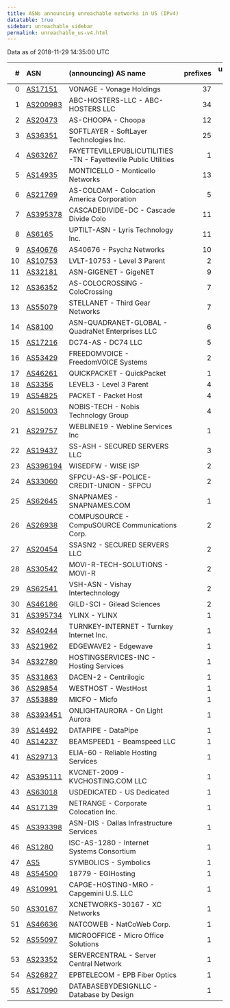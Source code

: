 ```yaml
---
title: ASNs announcing unreachable networks in US (IPv4)
datatable: true
sidebar: unreachable_sidebar
permalink: unreachable_us-v4.html
---
```


Data as of 2018-11-29 14:35:00 UTC


<div class="datatable-begin"></div>

|   # | ASN                                      | (announcing) AS name                                           |   prefixes |   unreachable /24s |
|----:|:-----------------------------------------|:---------------------------------------------------------------|-----------:|-------------------:|
|   0 | [AS17151](unreachable_AS17151-v4.html)   | VONAGE - Vonage Holdings                                       |         37 |                 40 |
|   1 | [AS200983](unreachable_AS200983-v4.html) | ABC-HOSTERS-LLC - ABC-HOSTERS LLC                              |         34 |                 39 |
|   2 | [AS20473](unreachable_AS20473-v4.html)   | AS-CHOOPA - Choopa                                             |         12 |                 26 |
|   3 | [AS36351](unreachable_AS36351-v4.html)   | SOFTLAYER - SoftLayer Technologies Inc.                        |         25 |                 25 |
|   4 | [AS63267](unreachable_AS63267-v4.html)   | FAYETTEVILLEPUBLICUTILITIES-TN - Fayetteville Public Utilities |          1 |                 16 |
|   5 | [AS14935](unreachable_AS14935-v4.html)   | MONTICELLO - Monticello Networks                               |         13 |                 13 |
|   6 | [AS21769](unreachable_AS21769-v4.html)   | AS-COLOAM - Colocation America Corporation                     |          5 |                 13 |
|   7 | [AS395378](unreachable_AS395378-v4.html) | CASCADEDIVIDE-DC - Cascade Divide Colo                         |         11 |                 11 |
|   8 | [AS6165](unreachable_AS6165-v4.html)     | UPTILT-ASN - Lyris Technology Inc.                             |         11 |                 11 |
|   9 | [AS40676](unreachable_AS40676-v4.html)   | AS40676 - Psychz Networks                                      |         10 |                 10 |
|  10 | [AS10753](unreachable_AS10753-v4.html)   | LVLT-10753 - Level 3 Parent                                    |          2 |                  9 |
|  11 | [AS32181](unreachable_AS32181-v4.html)   | ASN-GIGENET - GigeNET                                          |          9 |                  9 |
|  12 | [AS36352](unreachable_AS36352-v4.html)   | AS-COLOCROSSING - ColoCrossing                                 |          7 |                  7 |
|  13 | [AS55079](unreachable_AS55079-v4.html)   | STELLANET - Third Gear Networks                                |          7 |                  7 |
|  14 | [AS8100](unreachable_AS8100-v4.html)     | ASN-QUADRANET-GLOBAL - QuadraNet Enterprises LLC               |          6 |                  6 |
|  15 | [AS17216](unreachable_AS17216-v4.html)   | DC74-AS - DC74 LLC                                             |          5 |                  5 |
|  16 | [AS53429](unreachable_AS53429-v4.html)   | FREEDOMVOICE - FreedomVOICE Systems                            |          2 |                  5 |
|  17 | [AS46261](unreachable_AS46261-v4.html)   | QUICKPACKET - QuickPacket                                      |          1 |                  4 |
|  18 | [AS3356](unreachable_AS3356-v4.html)     | LEVEL3 - Level 3 Parent                                        |          4 |                  4 |
|  19 | [AS54825](unreachable_AS54825-v4.html)   | PACKET - Packet Host                                           |          4 |                  4 |
|  20 | [AS15003](unreachable_AS15003-v4.html)   | NOBIS-TECH - Nobis Technology Group                            |          4 |                  4 |
|  21 | [AS29757](unreachable_AS29757-v4.html)   | WEBLINE19 - Webline Services Inc                               |          1 |                  4 |
|  22 | [AS19437](unreachable_AS19437-v4.html)   | SS-ASH - SECURED SERVERS LLC                                   |          3 |                  3 |
|  23 | [AS396194](unreachable_AS396194-v4.html) | WISEDFW - WISE ISP                                             |          2 |                  3 |
|  24 | [AS33060](unreachable_AS33060-v4.html)   | SFPCU-AS-SF-POLICE-CREDIT-UNION - SFPCU                        |          2 |                  2 |
|  25 | [AS62645](unreachable_AS62645-v4.html)   | SNAPNAMES - SNAPNAMES.COM                                      |          1 |                  2 |
|  26 | [AS26938](unreachable_AS26938-v4.html)   | COMPUSOURCE - CompuSOURCE Communications Corp.                 |          2 |                  2 |
|  27 | [AS20454](unreachable_AS20454-v4.html)   | SSASN2 - SECURED SERVERS LLC                                   |          2 |                  2 |
|  28 | [AS30542](unreachable_AS30542-v4.html)   | MOVI-R-TECH-SOLUTIONS - MOVI-R                                 |          2 |                  2 |
|  29 | [AS62541](unreachable_AS62541-v4.html)   | VSH-ASN - Vishay Intertechnology                               |          2 |                  2 |
|  30 | [AS46186](unreachable_AS46186-v4.html)   | GILD-SCI - Gilead Sciences                                     |          2 |                  2 |
|  31 | [AS395734](unreachable_AS395734-v4.html) | YLINX - YLINX                                                  |          1 |                  1 |
|  32 | [AS40244](unreachable_AS40244-v4.html)   | TURNKEY-INTERNET - Turnkey Internet Inc.                       |          1 |                  1 |
|  33 | [AS21962](unreachable_AS21962-v4.html)   | EDGEWAVE2 - Edgewave                                           |          1 |                  1 |
|  34 | [AS32780](unreachable_AS32780-v4.html)   | HOSTINGSERVICES-INC - Hosting Services                         |          1 |                  1 |
|  35 | [AS31863](unreachable_AS31863-v4.html)   | DACEN-2 - Centrilogic                                          |          1 |                  1 |
|  36 | [AS29854](unreachable_AS29854-v4.html)   | WESTHOST - WestHost                                            |          1 |                  1 |
|  37 | [AS53889](unreachable_AS53889-v4.html)   | MICFO - Micfo                                                  |          1 |                  1 |
|  38 | [AS393451](unreachable_AS393451-v4.html) | ONLIGHTAURORA - On Light Aurora                                |          1 |                  1 |
|  39 | [AS14492](unreachable_AS14492-v4.html)   | DATAPIPE - DataPipe                                            |          1 |                  1 |
|  40 | [AS14237](unreachable_AS14237-v4.html)   | BEAMSPEED1 - Beamspeed LLC                                     |          1 |                  1 |
|  41 | [AS29713](unreachable_AS29713-v4.html)   | ELIA-60 - Reliable Hosting Services                            |          1 |                  1 |
|  42 | [AS395111](unreachable_AS395111-v4.html) | KVCNET-2009 - KVCHOSTING.COM LLC                               |          1 |                  1 |
|  43 | [AS63018](unreachable_AS63018-v4.html)   | USDEDICATED - US Dedicated                                     |          1 |                  1 |
|  44 | [AS17139](unreachable_AS17139-v4.html)   | NETRANGE - Corporate Colocation Inc.                           |          1 |                  1 |
|  45 | [AS393398](unreachable_AS393398-v4.html) | ASN-DIS - Dallas Infrastructure Services                       |          1 |                  1 |
|  46 | [AS1280](unreachable_AS1280-v4.html)     | ISC-AS-1280 - Internet Systems Consortium                      |          1 |                  1 |
|  47 | [AS5](unreachable_AS5-v4.html)           | SYMBOLICS - Symbolics                                          |          1 |                  1 |
|  48 | [AS54500](unreachable_AS54500-v4.html)   | 18779 - EGIHosting                                             |          1 |                  1 |
|  49 | [AS10991](unreachable_AS10991-v4.html)   | CAPGE-HOSTING-MRO - Capgemini U.S. LLC                         |          1 |                  1 |
|  50 | [AS30167](unreachable_AS30167-v4.html)   | XCNETWORKS-30167 - XC Networks                                 |          1 |                  1 |
|  51 | [AS46636](unreachable_AS46636-v4.html)   | NATCOWEB - NatCoWeb Corp.                                      |          1 |                  1 |
|  52 | [AS55097](unreachable_AS55097-v4.html)   | MICROOFFICE - Micro Office Solutions                           |          1 |                  1 |
|  53 | [AS23352](unreachable_AS23352-v4.html)   | SERVERCENTRAL - Server Central Network                         |          1 |                  1 |
|  54 | [AS26827](unreachable_AS26827-v4.html)   | EPBTELECOM - EPB Fiber Optics                                  |          1 |                  1 |
|  55 | [AS17090](unreachable_AS17090-v4.html)   | DATABASEBYDESIGNLLC - Database by Design                       |          1 |                  1 |

<div class="datatable-end"></div>